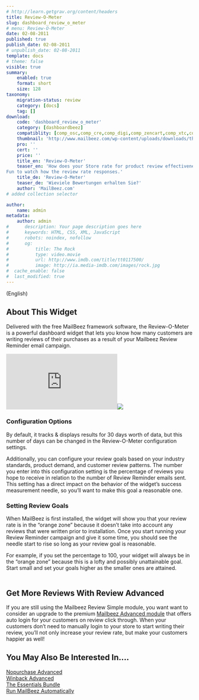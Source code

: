 ```yaml
---
# http://learn.getgrav.org/content/headers
title: Review-O-Meter
slug: dashboard_review_o_meter
# menu: Review-O-Meter
date: 02-08-2011
published: true
publish_date: 02-08-2011
# unpublish_date: 02-08-2011
template: docs
# theme: false
visible: true
summary:
    enabled: true
    format: short
    size: 128
taxonomy:
    migration-status: review
    category: [docs]
    tag: []
download:
    code: 'dashboard_review_o_meter'
    category: [dashboardbeez]
    compatiblity: [comp_osc,comp_cre,comp_digi,comp_zencart,comp_xtc,comp_gambio]
    thumbnail: 'http://www.mailbeez.com/wp-content/uploads/downloads/thumbnails/2011/08/icon.png'
    pro: ''
    cert: ''
    price: ''
    title_en: 'Review-O-Meter'
    teaser_en: 'How does your Store rate for product review effectiveness?
Fun to watch how the review rate responses.'
    title_de: 'Review-O-Meter'
    teaser_de: 'Wieviele Bewertungen erhalten Sie?'
    author: 'MailBeez.com'
# added collection selector

author:
    name: admin
metadata:
    author: admin
#      description: Your page description goes here
#      keywords: HTML, CSS, XML, JavaScript
#      robots: noindex, nofollow
#      og:
#          title: The Rock
#          type: video.movie
#          url: http://www.imdb.com/title/tt0117500/
#          image: http://ia.media-imdb.com/images/rock.jpg
#  cache_enable: false
#  last_modified: true
---
```


(English)  

## About This Widget

Delivered with the free MailBeez framework software, the Review-O-Meter is a powerful dashboard widget that lets you know how many customers are writing reviews of their purchases as a result of your Mailbeez Review Reminder email campaign.

[![](http://localhost/wordpress_mailbeez_EOL/wp-content/themes/awake/lib/scripts/timthumb/thumb.php?src=http://www.mailbeez.com/images/doc/getting_started/reviewometer.png&w=270&h=116&zc=1&q=100 "Review-O-Meter")](http://www.mailbeez.com/images/doc/getting_started/reviewometer.png "Review-O-Meter")![](http://localhost/wordpress_mailbeez_EOL/wp-content/themes/awake/images/shortcodes/image_shadow.png)

### Configuration Options

By default, it tracks & displays results for 30 days worth of data, but this number of days can be changed in the Review-O-Meter configuration settings.

Additionally, you can configure your review goals based on your industry standards, product demand, and customer review patterns. The number you enter into this configuration setting is the percentage of reviews you hope to receive in relation to the number of Review Reminder emails sent. This setting has a direct impact on the behavior of the widget’s success measurement needle, so you’ll want to make this goal a reasonable one.

### Setting Review Goals

When MailBeez is first installed, the widget will show you that your review rate is in the “orange zone” because it doesn’t take into account any reviews that were written prior to installation. Once you start running your Review Reminder campaign and give it some time, you should see the needle start to rise so long as your review goal is reasonable.

For example, if you set the percentage to 100, your widget will always be in the “orange zone” because this is a lofty and possibly unattainable goal. Start small and set your goals higher as the smaller ones are attained.  
  

## Get More Reviews With Review Advanced

If you are still using the Mailbeez Review Simple module, you want want to consider an upgrade to the premium [Mailbeez Advanced module](http://www.mailbeez.com/documentation/mailbeez/review_advanced/ "Mailbeez Review Advanced Module") that offers auto login for your customers on review click through. When your customers don’t need to manually login to your store to start writing their review, you’ll not only increase your review rate, but make your customers happier as well!

## You May Also Be Interested In….

[Nopurchase Advanced](http://www.mailbeez.com/documentation/mailbeez/nopurchase_advanced/ "Mailbeez Nopurchase Advanced")  
[Winback Advanced](http://www.mailbeez.com/documentation/mailbeez/winback_advanced/ "Mailbeez Winback Advanced")  
[The Essentials Bundle](http://www.mailbeez.com/download/mailbeez-essential-pack/ "Mailbeez Essentials Bundle")  
[Run MailBeez Automatically](http://www.mailbeez.com/documentation/configbeez/config_cron_simple/ "Run MailBeez Automatically")  
  
